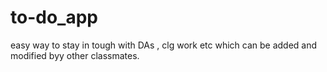 # to-do_app
easy way to stay in tough with DAs , clg work etc which can be added and modified byy other classmates.
